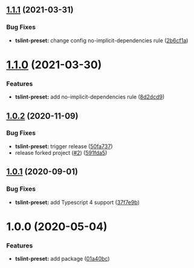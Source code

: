 ## [1.1.1](https://github.com/catchfashion/node-standard/compare/tslint-preset-v1.1.0...tslint-preset-v1.1.1) (2021-03-31)


### Bug Fixes

* **tslint-preset:** change config no-implicit-dependencies rule ([2b6cf1a](https://github.com/catchfashion/node-standard/commit/2b6cf1ab828f170c5a151dc31645aa3a44467a64))

# [1.1.0](https://github.com/catchfashion/node-standard/compare/tslint-preset-v1.0.2...tslint-preset-v1.1.0) (2021-03-30)


### Features

* **tslint-preset:** add no-implicit-dependencies rule ([8d2dcd9](https://github.com/catchfashion/node-standard/commit/8d2dcd90fd30302b80ff5134226f99c7b2581896))

## [1.0.2](https://github.com/catchfashion/node-standard/compare/tslint-preset-v1.0.1...tslint-preset-v1.0.2) (2020-11-09)


### Bug Fixes

* **tslint-preset:** trigger release ([50fa737](https://github.com/catchfashion/node-standard/commit/50fa73799ed697db97f0af6a4091ddc9d32acc42))
* release forked project ([#2](https://github.com/catchfashion/node-standard/issues/2)) ([591fda5](https://github.com/catchfashion/node-standard/commit/591fda544546fa7b5141b224cc2e16161626685c))

## [1.0.1](https://github.com/catchfashion/node-standard/compare/tslint-preset-v1.0.0...tslint-preset-v1.0.1) (2020-09-01)


### Bug Fixes

* **tslint-preset:** add Typescript 4 support ([37f7e9b](https://github.com/catchfashion/node-standard/commit/37f7e9bc8e33b352f922356d23f413009ce7e5ed))

# 1.0.0 (2020-05-04)


### Features

* **tslint-preset:** add package ([01a40bc](https://github.com/catchfashion/node-standard/commit/01a40bc523b9b5bf66994b2515462c1ae0314ece))
